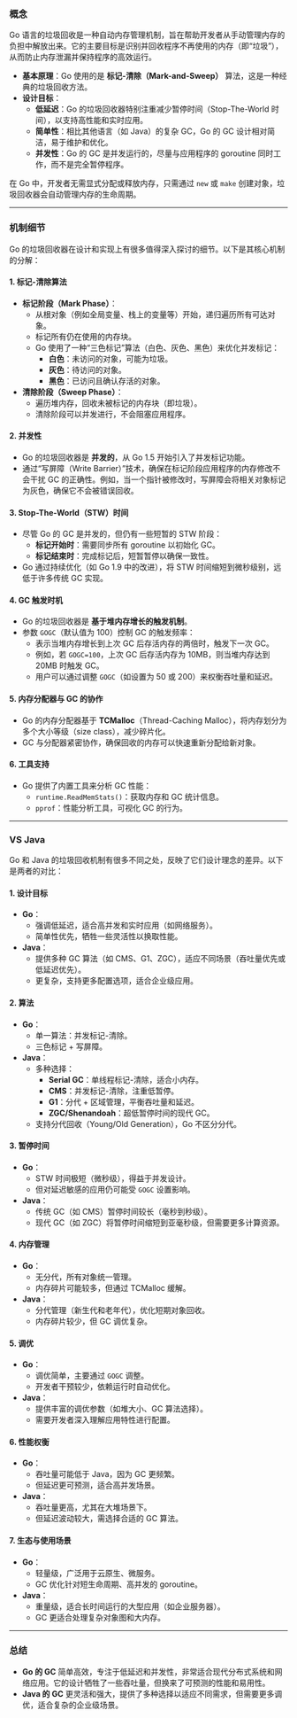 ### 概念

Go 语言的垃圾回收是一种自动内存管理机制，旨在帮助开发者从手动管理内存的负担中解放出来。它的主要目标是识别并回收程序不再使用的内存（即“垃圾”），从而防止内存泄漏并保持程序的高效运行。

- **基本原理**：Go 使用的是 **标记-清除（Mark-and-Sweep）** 算法，这是一种经典的垃圾回收方法。
- **设计目标**：
  - **低延迟**：Go 的垃圾回收器特别注重减少暂停时间（Stop-The-World 时间），以支持高性能和实时应用。
  - **简单性**：相比其他语言（如 Java）的复杂 GC，Go 的 GC 设计相对简洁，易于维护和优化。
  - **并发性**：Go 的 GC 是并发运行的，尽量与应用程序的 goroutine 同时工作，而不是完全暂停程序。

在 Go 中，开发者无需显式分配或释放内存，只需通过 `new` 或 `make` 创建对象，垃圾回收器会自动管理内存的生命周期。

---

### 机制细节

Go 的垃圾回收器在设计和实现上有很多值得深入探讨的细节。以下是其核心机制的分解：

#### 1. **标记-清除算法**
- **标记阶段（Mark Phase）**：
  - 从根对象（例如全局变量、栈上的变量等）开始，递归遍历所有可达对象。
  - 标记所有仍在使用的内存块。
  - Go 使用了一种“三色标记”算法（白色、灰色、黑色）来优化并发标记：
    - **白色**：未访问的对象，可能为垃圾。
    - **灰色**：待访问的对象。
    - **黑色**：已访问且确认存活的对象。
- **清除阶段（Sweep Phase）**：
  - 遍历堆内存，回收未被标记的内存块（即垃圾）。
  - 清除阶段可以并发进行，不会阻塞应用程序。

#### 2. **并发性**
- Go 的垃圾回收器是 **并发的**，从 Go 1.5 开始引入了并发标记功能。
- 通过“写屏障（Write Barrier）”技术，确保在标记阶段应用程序的内存修改不会干扰 GC 的正确性。例如，当一个指针被修改时，写屏障会将相关对象标记为灰色，确保它不会被错误回收。

#### 3. **Stop-The-World（STW）时间**
- 尽管 Go 的 GC 是并发的，但仍有一些短暂的 STW 阶段：
  - **标记开始时**：需要同步所有 goroutine 以初始化 GC。
  - **标记结束时**：完成标记后，短暂暂停以确保一致性。
- Go 通过持续优化（如 Go 1.9 中的改进），将 STW 时间缩短到微秒级别，远低于许多传统 GC 实现。

#### 4. **GC 触发时机**
- Go 的垃圾回收器是 **基于堆内存增长的触发机制**。
- 参数 `GOGC`（默认值为 100）控制 GC 的触发频率：
  - 表示当堆内存增长到上次 GC 后存活内存的两倍时，触发下一次 GC。
  - 例如，若 `GOGC=100`，上次 GC 后存活内存为 10MB，则当堆内存达到 20MB 时触发 GC。
  - 用户可以通过调整 `GOGC`（如设置为 50 或 200）来权衡吞吐量和延迟。

#### 5. **内存分配器与 GC 的协作**
- Go 的内存分配器基于 **TCMalloc**（Thread-Caching Malloc），将内存划分为多个大小等级（size class），减少碎片化。
- GC 与分配器紧密协作，确保回收的内存可以快速重新分配给新对象。

#### 6. **工具支持**
- Go 提供了内置工具来分析 GC 性能：
  - `runtime.ReadMemStats()`：获取内存和 GC 统计信息。
  - `pprof`：性能分析工具，可视化 GC 的行为。

---

### VS Java

Go 和 Java 的垃圾回收机制有很多不同之处，反映了它们设计理念的差异。以下是两者的对比：

#### 1. **设计目标**
- **Go**：
  - 强调低延迟，适合高并发和实时应用（如网络服务）。
  - 简单性优先，牺牲一些灵活性以换取性能。
- **Java**：
  - 提供多种 GC 算法（如 CMS、G1、ZGC），适应不同场景（吞吐量优先或低延迟优先）。
  - 更复杂，支持更多配置选项，适合企业级应用。

#### 2. **算法**
- **Go**：
  - 单一算法：并发标记-清除。
  - 三色标记 + 写屏障。
- **Java**：
  - 多种选择：
    - **Serial GC**：单线程标记-清除，适合小内存。
    - **CMS**：并发标记-清除，注重低暂停。
    - **G1**：分代 + 区域管理，平衡吞吐量和延迟。
    - **ZGC/Shenandoah**：超低暂停时间的现代 GC。
  - 支持分代回收（Young/Old Generation），Go 不区分分代。

#### 3. **暂停时间**
- **Go**：
  - STW 时间极短（微秒级），得益于并发设计。
  - 但对延迟敏感的应用仍可能受 `GOGC` 设置影响。
- **Java**：
  - 传统 GC（如 CMS）暂停时间较长（毫秒到秒级）。
  - 现代 GC（如 ZGC）将暂停时间缩短到亚毫秒级，但需要更多计算资源。

#### 4. **内存管理**
- **Go**：
  - 无分代，所有对象统一管理。
  - 内存碎片可能较多，但通过 TCMalloc 缓解。
- **Java**：
  - 分代管理（新生代和老年代），优化短期对象回收。
  - 内存碎片较少，但 GC 调优复杂。

#### 5. **调优**
- **Go**：
  - 调优简单，主要通过 `GOGC` 调整。
  - 开发者干预较少，依赖运行时自动优化。
- **Java**：
  - 提供丰富的调优参数（如堆大小、GC 算法选择）。
  - 需要开发者深入理解应用特性进行配置。

#### 6. **性能权衡**
- **Go**：
  - 吞吐量可能低于 Java，因为 GC 更频繁。
  - 但延迟更可预测，适合高并发场景。
- **Java**：
  - 吞吐量更高，尤其在大堆场景下。
  - 但延迟波动较大，需选择合适的 GC 算法。

#### 7. **生态与使用场景**
- **Go**：
  - 轻量级，广泛用于云原生、微服务。
  - GC 优化针对短生命周期、高并发的 goroutine。
- **Java**：
  - 重量级，适合长时间运行的大型应用（如企业服务器）。
  - GC 更适合处理复杂对象图和大内存。

---

### 总结

- **Go 的 GC** 简单高效，专注于低延迟和并发性，非常适合现代分布式系统和网络应用。它的设计牺牲了一些吞吐量，但换来了可预测的性能和易用性。
- **Java 的 GC** 更灵活和强大，提供了多种选择以适应不同需求，但需要更多调优，适合复杂的企业级场景。
